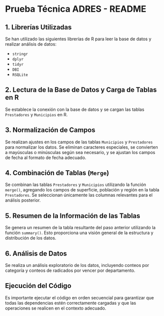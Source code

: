 # Prueba Técnica ADRES - README

## 1. Librerías Utilizadas
Se han utilizado las siguientes librerías de R para leer la base de datos y realizar análisis de datos:
- `stringr`
- `dplyr`
- `tidyr`
- `DBI`
- `RSQLite`

## 2. Lectura de la Base de Datos y Carga de Tablas en R
Se establece la conexión con la base de datos y se cargan las tablas `Prestadores` y `Municipios` en R.

## 3. Normalización de Campos
Se realizan ajustes en los campos de las tablas `Municipios` y `Prestadores` para normalizar los datos. Se eliminan caracteres especiales, se convierten a mayúsculas o minúsculas según sea necesario, y se ajustan los campos de fecha al formato de fecha adecuado.

## 4. Combinación de Tablas (`Merge`)
Se combinan las tablas `Prestadores` y `Municipios` utilizando la función `merge()`, agregando los campos de superficie, población y región en la tabla `Prestadores`. Se seleccionan únicamente las columnas relevantes para el análisis posterior.

## 5. Resumen de la Información de las Tablas
Se genera un resumen de la tabla resultante del paso anterior utilizando la función `summary()`. Esto proporciona una visión general de la estructura y distribución de los datos.

## 6. Análisis de Datos
Se realiza un análisis exploratorio de los datos, incluyendo conteos por categoría y conteos de radicados por vencer por departamento.

## Ejecución del Código
Es importante ejecutar el código en orden secuencial para garantizar que todas las dependencias estén correctamente cargadas y que las operaciones se realicen en el contexto adecuado.
